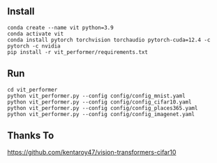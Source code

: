 ## Install
```
conda create --name vit python=3.9
conda activate vit
conda install pytorch torchvision torchaudio pytorch-cuda=12.4 -c pytorch -c nvidia
pip install -r vit_performer/requirements.txt
```

## Run

```
cd vit_performer
python vit_performer.py --config config/config_mnist.yaml
python vit_performer.py --config config/config_cifar10.yaml
python vit_performer.py --config config/config_places365.yaml
python vit_performer.py --config config/config_imagenet.yaml
```

## Thanks To

https://github.com/kentaroy47/vision-transformers-cifar10